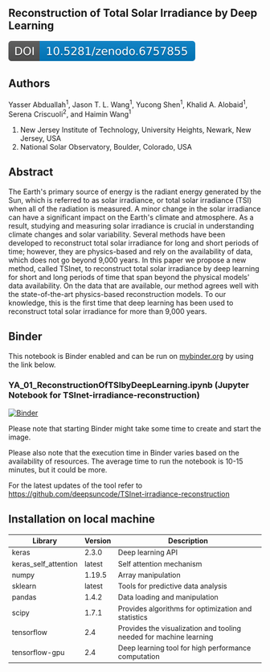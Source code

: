 ## Reconstruction of Total Solar Irradiance by Deep Learning <br>
[![DOI](https://github.com/ccsc-tools/zenodo_icons/blob/main/icons/dst.svg)](https://zenodo.org/badge/latestdoi/507188155)


## Authors
Yasser Abduallah<sup>1</sup>, Jason T. L. Wang<sup>1</sup>, Yucong Shen<sup>1</sup>, Khalid A. Alobaid<sup>1</sup>, Serena Criscuoli<sup>2</sup>, and Haimin Wang<sup>1</sup>

1. New Jersey Institute of Technology, University Heights, Newark, New Jersey, USA
2. National Solar Observatory, Boulder, Colorado, USA

## Abstract

The Earth's primary source of energy is the radiant energy generated by the Sun, which is referred to as solar irradiance, or total solar irradiance (TSI) when all of the radiation is measured. A minor change in the solar irradiance can have a significant impact on the Earth's climate and atmosphere. As a result, studying and measuring solar irradiance is crucial in understanding climate changes and solar variability. Several methods have been developed to reconstruct total solar irradiance for long and short periods of time; however, they are physics-based and rely on the availability of data, which does not go beyond 9,000 years. In this paper we propose a new method, called TSInet, to reconstruct total solar irradiance by deep learning for short and long periods of time that span beyond the physical models' data availability. On the data that are available, our method agrees well with the state-of-the-art physics-based reconstruction models. To our knowledge, this is the first time that deep learning has been used to reconstruct total solar irradiance for more than 9,000 years.

## Binder

This notebook is Binder enabled and can be run on [mybinder.org](https://mybinder.org/) by using the link below.


### YA_01_ReconstructionOfTSIbyDeepLearning.ipynb (Jupyter Notebook for TSInet-irradiance-reconstruction)
[![Binder](https://mybinder.org/badge_logo.svg)](https://mybinder.org/v2/gh/ccsc-tools/TSInet-irradiance-reconstruction/HEAD?labpath=/YA_01_ReconstructionOfTSIbyDeepLearning.ipynb )

Please note that starting Binder might take some time to create and start the image.

Please also note that the execution time in Binder varies based on the availability of resources. The average time to run the notebook is 10-15 minutes, but it could be more.

For the latest updates of the tool refer to https://github.com/deepsuncode/TSInet-irradiance-reconstruction

## Installation on local machine

|Library | Version   | Description  |
|---|---|---|
|keras| 2.3.0 | Deep learning API|
|keras_self_attention|latest| Self attention mechanism|
|numpy| 1.19.5| Array manipulation|
|sklearn| latest| Tools for predictive data analysis|
| pandas|1.4.2| Data loading and manipulation|
| scipy|1.7.1| Provides algorithms for optimization and statistics|
| tensorflow| 2.4| Provides the visualization and tooling needed for machine learning|
| tensorflow-gpu| 2.4| Deep learning tool for high performance computation |
